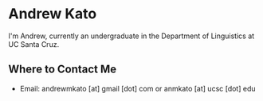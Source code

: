 # Andrew Kato

I'm Andrew, currently an undergraduate in the Department of Linguistics at UC Santa Cruz.

## Where to Contact Me

- Email: andrewmkato \[at\] gmail \[dot\] com or anmkato [at] ucsc \[dot\] edu
